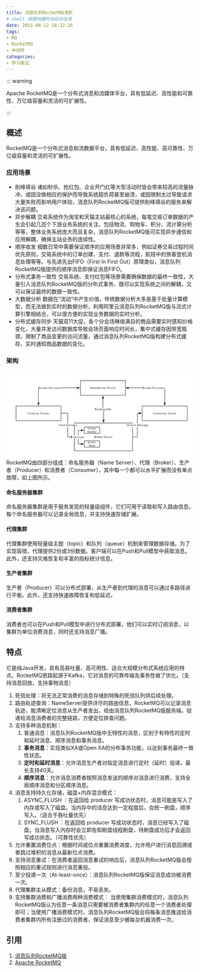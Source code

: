 ```yaml
---
title: 消息队列RocketMQ浅析
# shell 根据创建时间自动生成
date: 2021-08-12 16:32:26
tags:
- MQ
- RocketMQ
- 中间件
categories:
- 学习笔记
---
```


::: warning

Apache RocketMQ是一个分布式消息和流媒体平台，具有低延迟、高性能和可靠性、万亿级容量和灵活的可扩展性。

:::

<!-- more -->

## 概述

RocketMQ是一个分布式消息和流数据平台，具有低延迟、高性能、高可靠性、万亿级容量和灵活的可扩展性。

### 应用场景

- 削峰填谷 诸如秒杀、抢红包、企业开门红等大型活动时皆会带来较高的流量脉冲，或因没做相应的保护而导致系统超负荷甚至崩溃，或因限制太过导致请求大量失败而影响用户体验，消息队列RocketMQ版可提供削峰填谷的服务来解决该问题。
- 异步解耦
  交易系统作为淘宝和天猫主站最核心的系统，每笔交易订单数据的产生会引起几百个下游业务系统的关注，包括物流、购物车、积分、流计算分析等等，整体业务系统庞大而且复杂，消息队列RocketMQ版可实现异步通信和应用解耦，确保主站业务的连续性。
- 顺序收发 细数日常中需要保证顺序的应用场景非常多，例如证券交易过程时间优先原则，交易系统中的订单创建、支付、退款等流程，航班中的旅客登机消息处理等等。与先进先出FIFO（First In First
  Out）原理类似，消息队列RocketMQ版提供的顺序消息即保证消息FIFO。
- 分布式事务一致性 交易系统、支付红包等场景需要确保数据的最终一致性，大量引入消息队列RocketMQ版的分布式事务，既可以实现系统之间的解耦，又可以保证最终的数据一致性。
- 大数据分析 数据在“流动”中产生价值，传统数据分析大多是基于批量计算模型，而无法做到实时的数据分析，利用阿里云消息队列RocketMQ版与流式计算引擎相结合，可以很方便的实现业务数据的实时分析。
- 分布式缓存同步
  天猫双11大促，各个分会场琳琅满目的商品需要实时感知价格变化，大量并发访问数据库导致会场页面响应时间长，集中式缓存因带宽瓶颈，限制了商品变更的访问流量，通过消息队列RocketMQ版构建分布式缓存，实时通知商品数据的变化。

### 架构

![img.png](img.png)
RocketMQ由四部分组成：命名服务器（Name Server）、代理（Broker）、生产者（Producer）和消费者（Consumer），其中每一个都可以水平扩展而没有单点故障，如上图所示。

#### 命名服务器集群

命名服务器集群是用于服务发现的轻量级组件，它们可用于读取和写入路由信息。每个命名服务器可以记录全局信息，并支持快速存储扩展。

#### 代理集群

代理集群使用轻量级主题（topic）和队列（queue）机制来管理数据存储。为了实现容错，代理提供2份或3份数据。客户端可以在Push和Pull模型中获取消息。此外，还支持灾难恢复和丰富的指标统计信息。

#### 生产者集群

生产者（Producer）可以分布式部署，从生产者到代理的消息可以通过多路径进行平衡。此外，还支持快速故障恢复和低延迟。

#### 消费者集群

消费者也可以在Push和Pull模型中进行分布式部署，他们可以实时订阅消息，以集群为单位消费消息，同时还支持消息广播。

## 特点

它是纯Java开发，具有高吞吐量、高可用性、适合大规模分布式系统应用的特点。RocketMQ思路起源于Kafka，它对消息的可靠传输及事务性做了优化。（支持消息回放，支持事物消息）

1. 死信处理：将无法正常消费的消息存储到特殊的死信队列供后续处理。
2. 路由轨迹查询：NameServer提供详尽的路由信息，RocketMQ可以记录消息轨迹，能清晰定位消息从生产者发出，经由消息队列RocketMQ版服务端，投递给消息消费者的完整链路，方便定位排查问题。
3. 支持多种消息机制：
    1. 普通消息：消息队列RocketMQ版中无特性的消息，区别于有特性的定时和延时消息、顺序消息和事务消息。
    2. **事务消息**：实现类似XA或Open XA的分布事务功能，以达到事务最终一致性状态。
    3. **定时和延时消息**：允许消息生产者对指定消息进行定时（延时）投递，最长支持40天。
    4. **顺序消息**：允许消息消费者按照消息发送的顺序对消息进行消费，支持全局顺序消息和分区顺序消息。
4. 消息支持持久化存储，磁盘+内存混合模式：
   1. ASYNC_FLUSH ：在返回给 producer 写成功状态时，消息可能是写入了内存或写入了磁盘。当内存中的消息达到一定程度后，会统一刷盘，顺序写入。（适合于吞吐量优先） 
   2. SYNC_FLUSH ：在返回给 producer 写成功状态时，消息已经写入了磁盘。当消息写入内存时会立即告知刷盘线程刷盘，待刷盘成功后才会返回写成功状态。（可靠性优先）
5. 允许重置消费位点：根据时间或位点重置消费进度，允许用户进行消息回溯或者跳过堆积的消息从最新位点消费。
6. 支持消息重试：在消费者返回消息重试的响应后，消息队列RocketMQ版会按照相应的重试规则进行消息重投。
7. 至少投递一次（At-least-once）：消息队列RocketMQ版保证消息成功被消费一次。
8. 代理集群主从模式：备份消息，不易丢失。
9. 支持集群消费和广播消费两种消费模式：
   当使用集群消费模式时，消息队列RocketMQ版认为任意一条消息只需要被消费者集群内的任意一个消费者处理即可；当使用广播消费模式时，消息队列RocketMQ版会将每条消息推送给消费者集群内所有注册过的消费者，保证消息至少被每台机器消费一次。

## 引用

1. [消息队列RocketMQ版](https://help.aliyun.com/document_detail/29532.html)
2. [Apache RocketMQ](https://zh.wikipedia.org/wiki/Apache_RocketMQ)